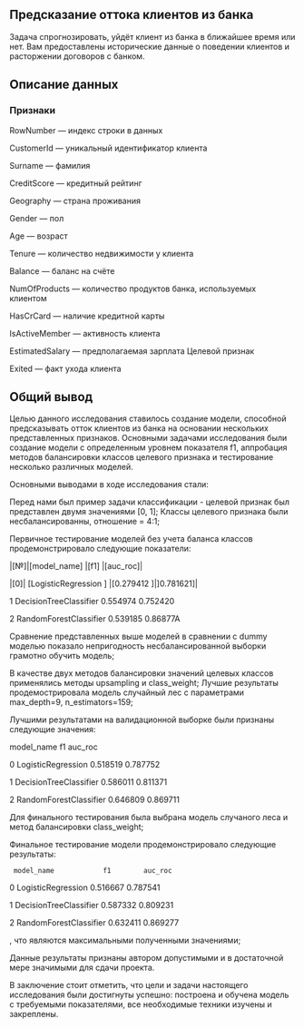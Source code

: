 
## Предсказание оттока клиентов из банка

Задача спрогнозировать, уйдёт клиент из банка в ближайшее время или нет. Вам предоставлены исторические данные о поведении клиентов и расторжении договоров с банком.

## Описание данных

### Признаки

RowNumber — индекс строки в данных

CustomerId — уникальный идентификатор клиента

Surname — фамилия

CreditScore — кредитный рейтинг

Geography — страна проживания 

Gender — пол

Age — возраст

Tenure — количество недвижимости у клиента

Balance — баланс на счёте

NumOfProducts — количество продуктов банка, используемых клиентом

HasCrCard — наличие кредитной карты

IsActiveMember — активность клиента

EstimatedSalary — предполагаемая зарплата Целевой признак

Exited — факт ухода клиента

## Общий вывод

Целью данного исследования ставилось создание модели, способной предсказывать отток клиентов из банка на основании нескольких представленных признаков. Основными задачами исследования были создание модели с определенным уровнем показателя f1, аппробация методов балансировки классов целевого признака и тестирование несколько различных моделей.

Основными выводами в ходе исследования стали:

Перед нами был пример задачи классификации - целевой признак был представлен двумя значениями [0, 1]; Классы целевого признака были несбалансированны, отношение = 4:1; 

Первичное тестирование моделей без учета баланса классов продемонстрировало следующие показатели:

|[№]|[model_name]	              |[f1]	     |[auc_roc]|

|[0]| [LogisticRegression ]    |[0.279412 ]|]0.781621]| 

1 DecisionTreeClassifier 0.554974 0.752420 

2 RandomForestClassifier 0.539185 0.86877A

Сравнение представленных выше моделей в сравнении с dummy моделью показало непригодность несбалансированной выборки грамотно обучить модель;

В качестве двух методов балансировки значений целевых классов применялись методы upsampling и class_weight; Лучшие результаты продемострировала модель случайный лес с параметрами max_depth=9, n_estimators=159; 

Лучшими результатами на валидационной выборке были признаны следующие значения:

  model_name	           f1	     auc_roc

0 LogisticRegression 0.518519 0.787752 

1 DecisionTreeClassifier 0.586011 0.811371 

2 RandomForestClassifier 0.646809 0.869711

Для финального тестирования была выбрана модель случаного леса и метод балансировки class_weight;

Финальное тестирование модели продемонстрировало следующие результаты:

     model_name	           f1	     auc_roc
     
0 LogisticRegression     0.516667 0.787541 

1 DecisionTreeClassifier 0.587332 0.809231 

2 RandomForestClassifier 0.632411 0.869277

, что являются максимальными полученными значениями;

Данные результаты признаны автором допустимыми и в достаточной мере значимыми для сдачи проекта.

В заключение стоит отметить, что цели и задачи настоящего исследования были достигнуты успешно: построена и обучена модель с требуемыми показателями, все необходимые техники изучены и закреплены.
